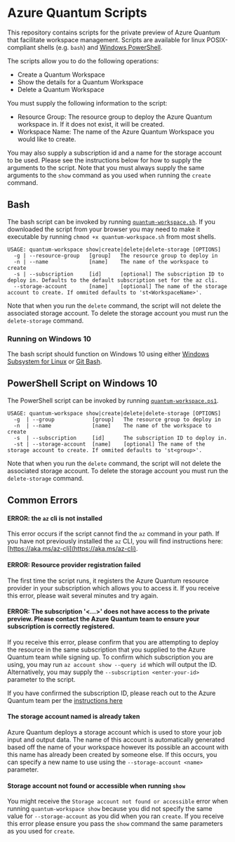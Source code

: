 # Azure Quantum Scripts
This repository contains scripts for the private preview of Azure Quantum that facilitate workspace management. Scripts are available for linux POSIX-compliant shells (e.g. `bash`) and [Windows PowerShell](https://docs.microsoft.com/powershell/scripting/getting-started/getting-started-with-windows-powershell).

The scripts allow you to do the following operations:
- Create a Quantum Workspace
- Show the details for a Quantum Workspace
- Delete a Quantum Workspace

You must supply the following information to the script:
- Resource Group: The resource group to deploy the Azure Quantum workspace in. If it does not exist, it will be created.
- Workspace Name: The name of the Azure Quantum Workspace you would like to create.

You may also supply a subscription id and a name for the storage account to be used. Please see the instructions below for how to supply the arguments to the script. Note that you must always supply the same arguments to the `show` command as you used when running the `create` command.

## Bash
The bash script can be invoked by running [`quantum-workspace.sh`](./quantum-workspace.sh). If you downloaded the script from your browser you may need to make it executable by running `chmod +x quantum-workspace.sh` from most shells.
```
USAGE: quantum-workspace show|create|delete|delete-storage [OPTIONS]
  -g | --resource-group   [group]   The resource group to deploy in
  -n | --name             [name]    The name of the workspace to create
  -s | --subscription     [id]      [optional] The subscription ID to deploy in. Defaults to the default subscription set for the az cli.
  --storage-account       [name]    [optional] The name of the storage account to create. If ommited defaults to 'st<WorkspaceName>'.
```

Note that when you run the `delete` command, the script will not delete the associated storage account. To delete the storage account you must run the `delete-storage` command.

### Running on Windows 10
The bash script should function on Windows 10 using either [Windows Subsystem for Linux](https://docs.microsoft.com/en-us/windows/wsl/install-win10) or [Git Bash](https://gitforwindows.org/).

## PowerShell Script on Windows 10
The PowerShell script can be invoked by running [`quantum-workspace.ps1`](./quantum-workspace.ps1).
```
USAGE: quantum-workspace show|create|delete|delete-storage [OPTIONS]
  -g  | --group            [group]   The resource group to deploy in
  -n  | --name             [name]    The name of the workspace to create
  -s  | --subscription     [id]      The subscription ID to deploy in.
  -st | --storage-account  [name]    [optional] The name of the storage account to create. If ommited defaults to 'st<group>'.
```

Note that when you run the `delete` command, the script will not delete the associated storage account. To delete the storage account you must run the `delete-storage` command.

## Common Errors

#### ERROR: the `az` cli is not installed
This error occurs if the script cannot find the `az` command in your path. If you have not previously installed the `az` CLI, you will find instructions here: [https://aka.ms/az-cli](https://aka.ms/az-cli).

#### ERROR: Resource provider registration failed
The first time the script runs, it registers the Azure Quantum resource provider in your subscription which allows you to access it. If you receive this error, please wait several minutes and try again.

#### ERROR: The subscription '<...>' does not have access to the private preview. Please contact the Azure Quantum team to ensure your subscription is correctly registered.
If you receive this error, please confirm that you are attempting to deploy the resource in the same subscription that you supplied to the Azure Quantum team while signing up. To confirm which subscription you are using, you may run `az account show --query id` which will output the ID. Alternatively, you may supply the `--subscription <enter-your-id>` parameter to the script.

If you have confirmed the subscription ID, please reach out to the Azure Quantum team per the [instructions here](https://dev.azure.com/AzureQuantum-PreviewCustomers/PrivatePreview/_wiki/wikis/Documentation/32/Table-of-Contents?anchor=bugs%2C-feedback%2C-and-support)

#### The storage account named <name> is already taken
Azure Quantum deploys a storage account which is used to store your job input and output data. The name of this account is automatically generated based off the name of your workspace however its possible an account with this name has already been created by someone else. If this occurs, you can specify a new name to use using the `--storage-account <name>` parameter.

#### Storage account not found or accessible when running `show`
You might receive the `Storage account not found or accessible` error when running `quantum-workspace show` because you did not specify the same value for `--storage-account` as you did when you ran `create`. If you receive this error please ensure you pass the `show` command the same parameters as you used for `create`.